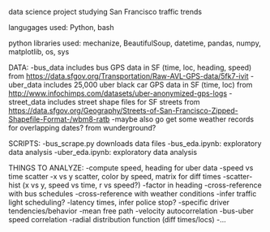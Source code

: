 data science project studying San Francisco traffic trends

langugages used: Python, bash

python libraries used: mechanize, BeautifulSoup, datetime, pandas, numpy, matplotlib, os, sys

DATA:
-bus_data includes bus GPS data in SF (time, loc, heading, speed)
	from https://data.sfgov.org/Transportation/Raw-AVL-GPS-data/5fk7-ivit
-uber_data includes 25,000 uber black car GPS data in SF (time, loc)
	from http://www.infochimps.com/datasets/uber-anonymized-gps-logs
-street_data includes street shape files for SF streets
	from https://data.sfgov.org/Geography/Streets-of-San-Francisco-Zipped-Shapefile-Format-/wbm8-ratb
-maybe also go get some weather records for overlapping dates?
	from wunderground?

SCRIPTS:
-bus_scrape.py downloads data files
-bus_eda.ipynb: exploratory data analysis
-uber_eda.ipynb: exploratory data analysis

THINGS TO ANALYZE:
-compute speed, heading for uber data
-speed vs time scatter
-x vs y scatter, color by speed, matrix for diff times
-scatter-hist (x vs y, speed vs time, r vs speed?)
-factor in heading
-cross-reference with bus schedules
-cross-reference with weather conditions
-infer traffic light scheduling?
-latency times, infer police stop?
-specific driver tendencies/behavior
-mean free path
-velocity autocorrelation
-bus-uber speed correlation
-radial distribution function (diff times/locs)
-...
